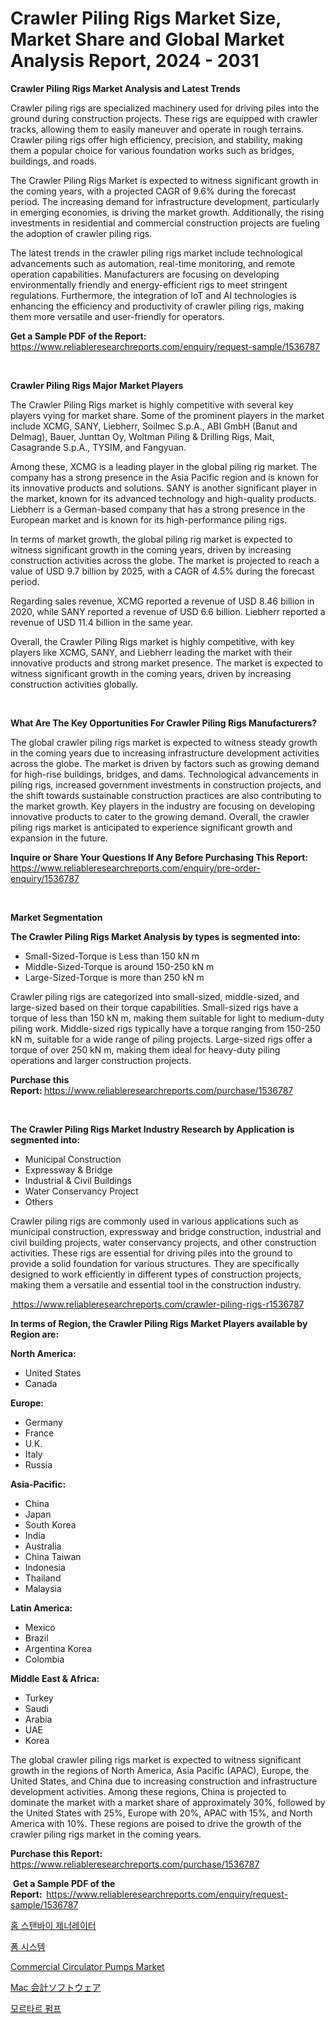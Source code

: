<p><h1>Crawler Piling Rigs Market Size, Market Share and Global Market Analysis Report, 2024 - 2031</h1></p><p><strong>Crawler Piling Rigs Market Analysis and Latest Trends</strong></p>
<p><p>Crawler piling rigs are specialized machinery used for driving piles into the ground during construction projects. These rigs are equipped with crawler tracks, allowing them to easily maneuver and operate in rough terrains. Crawler piling rigs offer high efficiency, precision, and stability, making them a popular choice for various foundation works such as bridges, buildings, and roads.</p><p>The Crawler Piling Rigs Market is expected to witness significant growth in the coming years, with a projected CAGR of 9.6% during the forecast period. The increasing demand for infrastructure development, particularly in emerging economies, is driving the market growth. Additionally, the rising investments in residential and commercial construction projects are fueling the adoption of crawler piling rigs.</p><p>The latest trends in the crawler piling rigs market include technological advancements such as automation, real-time monitoring, and remote operation capabilities. Manufacturers are focusing on developing environmentally friendly and energy-efficient rigs to meet stringent regulations. Furthermore, the integration of IoT and AI technologies is enhancing the efficiency and productivity of crawler piling rigs, making them more versatile and user-friendly for operators.</p></p>
<p><strong>Get a Sample PDF of the Report:&nbsp;</strong> <a href="https://www.reliableresearchreports.com/enquiry/request-sample/1536787">https://www.reliableresearchreports.com/enquiry/request-sample/1536787</a></p>
<p>&nbsp;</p>
<p><strong>Crawler Piling Rigs Major Market Players</strong></p>
<p><p>The Crawler Piling Rigs market is highly competitive with several key players vying for market share. Some of the prominent players in the market include XCMG, SANY, Liebherr, Soilmec S.p.A., ABI GmbH (Banut and Delmag), Bauer, Junttan Oy, Woltman Piling & Drilling Rigs, Mait, Casagrande S.p.A., TYSIM, and Fangyuan.</p><p>Among these, XCMG is a leading player in the global piling rig market. The company has a strong presence in the Asia Pacific region and is known for its innovative products and solutions. SANY is another significant player in the market, known for its advanced technology and high-quality products. Liebherr is a German-based company that has a strong presence in the European market and is known for its high-performance piling rigs.</p><p>In terms of market growth, the global piling rig market is expected to witness significant growth in the coming years, driven by increasing construction activities across the globe. The market is projected to reach a value of USD 9.7 billion by 2025, with a CAGR of 4.5% during the forecast period.</p><p>Regarding sales revenue, XCMG reported a revenue of USD 8.46 billion in 2020, while SANY reported a revenue of USD 6.6 billion. Liebherr reported a revenue of USD 11.4 billion in the same year.</p><p>Overall, the Crawler Piling Rigs market is highly competitive, with key players like XCMG, SANY, and Liebherr leading the market with their innovative products and strong market presence. The market is expected to witness significant growth in the coming years, driven by increasing construction activities globally.</p></p>
<p>&nbsp;</p>
<p><strong>What Are The Key Opportunities For Crawler Piling Rigs Manufacturers?</strong></p>
<p><p>The global crawler piling rigs market is expected to witness steady growth in the coming years due to increasing infrastructure development activities across the globe. The market is driven by factors such as growing demand for high-rise buildings, bridges, and dams. Technological advancements in piling rigs, increased government investments in construction projects, and the shift towards sustainable construction practices are also contributing to the market growth. Key players in the industry are focusing on developing innovative products to cater to the growing demand. Overall, the crawler piling rigs market is anticipated to experience significant growth and expansion in the future.</p></p>
<p><strong>Inquire or Share Your Questions If Any Before Purchasing This Report:</strong> <a href="https://www.reliableresearchreports.com/enquiry/pre-order-enquiry/1536787">https://www.reliableresearchreports.com/enquiry/pre-order-enquiry/1536787</a></p>
<p>&nbsp;</p>
<p><strong>Market Segmentation</strong></p>
<p><strong>The Crawler Piling Rigs Market Analysis by types is segmented into:</strong></p>
<p><ul><li>Small-Sized-Torque is Less than 150 kN m</li><li>Middle-Sized-Torque is around 150-250 kN m</li><li>Large-Sized-Torque is more than 250 kN m</li></ul></p>
<p><p>Crawler piling rigs are categorized into small-sized, middle-sized, and large-sized based on their torque capabilities. Small-sized rigs have a torque of less than 150 kN m, making them suitable for light to medium-duty piling work. Middle-sized rigs typically have a torque ranging from 150-250 kN m, suitable for a wide range of piling projects. Large-sized rigs offer a torque of over 250 kN m, making them ideal for heavy-duty piling operations and larger construction projects.</p></p>
<p><strong>Purchase this Report:&nbsp;</strong><a href="https://www.reliableresearchreports.com/purchase/1536787">https://www.reliableresearchreports.com/purchase/1536787</a></p>
<p>&nbsp;</p>
<p><strong>The Crawler Piling Rigs Market Industry Research by Application is segmented into:</strong></p>
<p><ul><li>Municipal Construction</li><li>Expressway & Bridge</li><li>Industrial & Civil Buildings</li><li>Water Conservancy Project</li><li>Others</li></ul></p>
<p><p>Crawler piling rigs are commonly used in various applications such as municipal construction, expressway and bridge construction, industrial and civil building projects, water conservancy projects, and other construction activities. These rigs are essential for driving piles into the ground to provide a solid foundation for various structures. They are specifically designed to work efficiently in different types of construction projects, making them a versatile and essential tool in the construction industry.</p></p>
<p><a href="https://www.reliableresearchreports.com/crawler-piling-rigs-r1536787">&nbsp;https://www.reliableresearchreports.com/crawler-piling-rigs-r1536787</a></p>
<p><strong>In terms of Region, the Crawler Piling Rigs Market Players available by Region are:</strong></p>
<p>
    <p> <strong> North America: </strong>
        <ul>
            <li>United States</li>
            <li>Canada</li>
        </ul>
        </p> 
    <p> <strong> Europe: </strong>
        <ul>
            <li>Germany</li>
            <li>France</li>
            <li>U.K.</li>
            <li>Italy</li>
            <li>Russia</li>
        </ul>
        </p> 
    <p> <strong> Asia-Pacific: </strong>
        <ul>
            <li>China</li>
            <li>Japan</li>
            <li>South Korea</li>
            <li>India</li>
            <li>Australia</li>
            <li>China Taiwan</li>
            <li>Indonesia</li>
            <li>Thailand</li>
            <li>Malaysia</li>
        </ul>
        </p> 
    <p> <strong> Latin America: </strong>
        <ul>
            <li>Mexico</li>
            <li>Brazil</li>
            <li>Argentina Korea</li>
            <li>Colombia</li>
        </ul>
        </p> 
    <p> <strong> Middle East & Africa: </strong>
        <ul>
            <li>Turkey</li>
            <li>Saudi</li>
            <li>Arabia</li>
            <li>UAE</li>
            <li>Korea</li>
        </ul>
    </p>
    </p>
<p><p>The global crawler piling rigs market is expected to witness significant growth in the regions of North America, Asia Pacific (APAC), Europe, the United States, and China due to increasing construction and infrastructure development activities. Among these regions, China is projected to dominate the market with a market share of approximately 30%, followed by the United States with 25%, Europe with 20%, APAC with 15%, and North America with 10%. These regions are poised to drive the growth of the crawler piling rigs market in the coming years.</p></p>
<p><strong>Purchase this Report: </strong><a href="https://www.reliableresearchreports.com/purchase/1536787">https://www.reliableresearchreports.com/purchase/1536787</a></p>
<p>&nbsp;<strong>Get a Sample PDF of the Report:&nbsp;&nbsp;</strong><a href="https://www.reliableresearchreports.com/enquiry/request-sample/1536787">https://www.reliableresearchreports.com/enquiry/request-sample/1536787</a></p>
<p><strong></strong></p>
<p><p><a href="https://medium.com/@brisamorar2023/%EC%A3%BC%ED%83%9D%EC%9A%A9-%EB%B9%84%EC%83%81%EB%B0%9C%EC%A0%84%EA%B8%B0-%EC%8B%9C%EC%9E%A5-%EC%84%B1%EA%B3%B5%EC%A0%81%EC%9D%B8-%EB%B9%84%EC%A6%88%EB%8B%88%EC%8A%A4-%EC%A0%84%EB%9E%B5%EC%9D%98-%EC%97%B4%EC%87%A0-2031%EB%85%84%EA%B9%8C%EC%A7%80%EC%9D%98-%EC%98%88%EC%B8%A1-81865ffbe34f">홈 스탠바이 제너레이터</a></p><p><a href="https://github.com/oajzkywllm460/Market-Research-Report-List-1/blob/main/983249837188.md">폼 시스템</a></p><p><a href="https://github.com/wusalecollins540tpqoz/Market-Research-Report-List-2/blob/main/commercial-circulator-pumps-market.md">Commercial Circulator Pumps Market</a></p><p><a href="https://medium.com/@logaolloway76845/2024%E5%B9%B4%E3%81%8B%E3%82%892031%E5%B9%B4%E3%81%BE%E3%81%A7%E3%81%AE%E6%9C%9F%E9%96%93%E3%81%AEmac%E4%BC%9A%E8%A8%88%E3%82%BD%E3%83%95%E3%83%88%E3%82%A6%E3%82%A7%E3%82%A2%E5%B8%82%E5%A0%B4%E3%81%AE%E3%83%88%E3%83%AC%E3%83%B3%E3%83%89%E3%81%A8%E5%B8%82%E5%A0%B4%E5%88%86%E6%9E%90%E3%82%92%E4%BA%88%E6%B8%AC%E3%81%97%E3%81%BE%E3%81%99-9fceac861959">Mac 会計ソフトウェア</a></p><p><a href="https://github.com/vsr06p4p49/Market-Research-Report-List-1/blob/main/108610837189.md">모르타르 펌프</a></p></p>